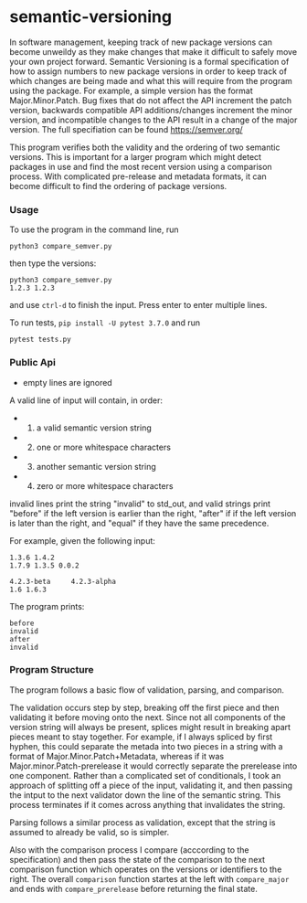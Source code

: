 # semantic-versioning

In software management, keeping track of new package versions can become unweildy as they make changes that make it difficult
to safely move your own project forward. Semantic Versioning is a formal specification of how to assign numbers to new package
versions in order to keep track of which changes are being made and what this will require from the program using the package.
For example, a simple version has the format Major.Minor.Patch. Bug fixes that do not affect the API increment the patch version,
backwards compatible API additions/changes increment the minor version, and incompatible changes to the API result in a change
of the major version. The full specifiation can be found https://semver.org/

This program verifies both the validity and the ordering of two semantic versions. This is important for a larger program 
which might detect packages in use and find the most recent version using a comparison process. With complicated pre-release 
and metadata formats, it can become difficult to find the ordering of package versions.

### Usage

To use the program in the command line, run
```
python3 compare_semver.py
```
then type the versions:
```
python3 compare_semver.py
1.2.3 1.2.3
```
and use `ctrl-d` to finish the input. Press enter to enter multiple lines.

To run tests, `pip install -U pytest 3.7.0` and run 
```
pytest tests.py
```
### Public Api

- empty lines are ignored

A valid line of input will contain, in order:
- 1) a valid semantic version string
- 2) one or more whitespace characters
- 3) another semantic version string
- 4) zero or more whitespace characters

invalid lines print the string "invalid" to std_out, and valid strings print "before" if the left version is earlier than the right, "after" if if the left version is later than the right, and "equal" if they have the same precedence.

For example, given the following input:
```
1.3.6 1.4.2
1.7.9 1.3.5 0.0.2

4.2.3-beta     4.2.3-alpha
1.6 1.6.3
```
The program prints:
```
before
invalid
after
invalid
```

### Program Structure

The program follows a basic flow of validation, parsing, and comparison.

The validation occurs step by step, breaking off the first piece and then validating it before moving onto the next. Since not all components of the version string will always be present, splices might result in breaking apart pieces meant to stay together. For example, if I always spliced by first hyphen, this could separate the metada into two pieces in a string with a format of Major.Minor.Patch+Metadata, whereas if it was Major.minor.Patch-prerelease it would correctly separate the prerelease into one component. Rather than a complicated set of conditionals, I took an approach of splitting off a piece of the input, validating it, and then passing the intput to the next validator down the line of the semantic string. This process terminates if it comes across anything that invalidates the string.

Parsing follows a similar process as validation, except that the string is assumed to already be valid, so is simpler.

Also with the comparison process I compare (acccording to the specification) and then pass the state of the comparison to the next comparison function which operates on the versions or identifiers to the right. The overall `comparison` function startes at the left with `compare_major` and ends with `compare_prerelease` before returning the final state.
